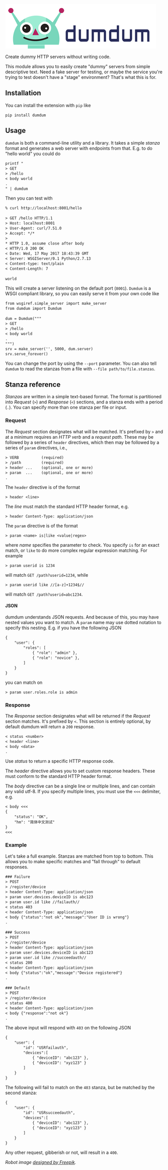 [![dumdum](dumdum.png)](dumdum.png)

Create dummy HTTP servers without writing code.

This module allows you to easily create "dummy" servers from simple descriptive
text. Need a fake server for testing, or maybe the service you're trying to
test doesn't have a "stage" environment? That's what this is for.

## Installation

You can install the extension with ``pip`` like

```
pip install dumdum
```

## Usage

`dumdum` is both a command-line utility and a library. It takes a simple
_stanza_ format and generates a web server with endpoints from that. E.g. to do
"hello world" you could do

```
printf "
> GET
> /hello
< body world
.
" | dumdum
```

Then you can test with

```
% curl http://localhost:8001/hello

> GET /hello HTTP/1.1
> Host: localhost:8001
> User-Agent: curl/7.51.0
> Accept: */*
>
* HTTP 1.0, assume close after body
< HTTP/1.0 200 OK
< Date: Wed, 17 May 2017 18:43:39 GMT
< Server: WSGIServer/0.1 Python/2.7.13
< Content-type: text/plain
< Content-Length: 7

world
```

This will create a server listening on the default port (`8001`). `Dumdum` is a
WSGI compliant library, so you can easily serve it from your own code like

```
from wsgiref.simple_server import make_server
from dumdum import Dumdum

dum = Dumdum("""
> GET
> /hello
< body world
.
""")
srv = make_server('', 5000, dum.server)
srv.serve_forever()
```

You can change the port by using the `--port` parameter. You can also tell `dumdum` to read the stanzas from a file with `--file path/to/file.stanzas`.

## Stanza reference

_Stanzas_ are written in a simple text-based format. The format is partitioned into _Request_ (`>`) and _Response_ (`<`) sections, and a stanza ends with a period (`.`). You can specify more than one stanza per file or input.

### Request

The _Request_ section designates what will be matched. It's prefixed by `>` and at a minimum requires an _HTTP verb_ and a _request path_. These may be followed by a series of `header` directives, which then may be followed by a series of `param` directives, i.e.,

```
> VERB          (required)
> /path         (required)
> header ...    (optional, one or more)
> param  ...    (optional, one or more)
.
```

The `header` directive is of the format

```
> header <line>
```

The _line_ must match the standard HTTP header format, e.g.

```
> header Content-Type: application/json
```

The `param` directive is of the format

```
> param <name> is|like <value|regex>
```

where _name_ specifies the parameter to check. You specify `is` for an exact match, or `like` to do more complex regular expression matching. For example

```
> param userid is 1234
```

will match `GET /path?userid=1234`, while

```
> param userid like //[a-z]+1234$//
```

will match `GET /path?userid=abc1234`.

#### JSON

dumdum understands JSON requests. And because of this, you may have nested values you want to match. A `param` name may use dotted notation to specify this nesting. E.g. if you have the following JSON

```
{
    "user": {
        "roles": [
            { "role": "admin" },
            { "role": "novice" },
        ]
    }
}
```

you can match on

```
> param user.roles.role is admin
```

### Response

The _Response_ section designates what will be returned if the _Request_ section matches. It's prefixed by `<`. This section is entirely optional, by default dumdum will return a `200` response.


```
< status <number>
< header <line>
< body <data>
.
```

Use _status_ to return a specific HTTP response code.

The _header_ directive allows you to set custom response headers. These must conform to the standard HTTP header format.

The _body_ directive can be a single line or multiple lines, and can contain any valid utf-8. If you specify multiple lines, you must use the `<<<` delimiter, e.g.

```
< body <<<
{
    "status": "OK",
    "hm": "简体中文测试"
}
<<<
```

### Example

Let's take a full example. Stanzas are matched from top to bottom. This allows you to make specific matches and "fall through" to default responses.

```
### Failure
> POST
> /register/device
> header Content-Type: application/json
> param user.devices.deviceID is abc123
> param user.id like //failauth//
< status 403
< header Content-Type: application/json
< body {"status":"not ok","message":"User ID is wrong"}
.

### Success
> POST
> /register/device
> header Content-Type: application/json
> param user.devices.deviceID is abc123
> param user.id like //succeedauth//
< status 200
< header Content-Type: application/json
< body {"status":"ok","message":"Device registered"}
.

### Default
> POST
> /register/device
< status 400
< header Content-Type: application/json
< body {"response":"not ok"}
.
```

The above input will respond with `403` on the following JSON

```
{
    "user": {
        "id": "USRfailauth",
        "devices":[
            { "deviceID": "abc123" },
            { "deviceID": "xyz123" }
        ]
    }
}
```

The following will fail to match on the `403` stanza, but be matched by the second stanza:

```
{
    "user": {
        "id": "USRsucceedauth",
        "devices":[
            { "deviceID": "abc123" },
            { "deviceID": "xyz123" }
        ]
    }
}
```

Any other request, gibberish or not, will result in a `400`.  

_Robot image [designed by Freepik](http://www.freepik.com)._
